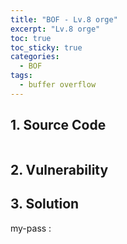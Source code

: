 ```yaml
---
title: "BOF - Lv.8 orge"
excerpt: "Lv.8 orge"
toc: true
toc_sticky: true
categories:
  - BOF
tags:
  - buffer overflow
---
```


## 1. Source Code
```c

```


## 2. Vulnerability

## 3. Solution

my-pass : 